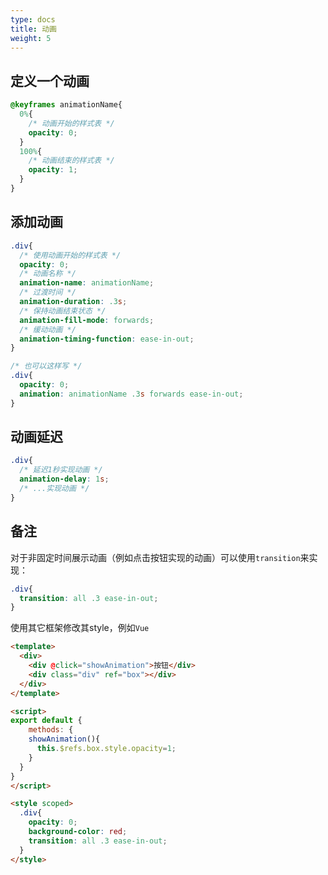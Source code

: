 ```yaml
---
type: docs
title: 动画
weight: 5
---
```



## 定义一个动画

```css
@keyframes animationName{
  0%{
    /* 动画开始的样式表 */
    opacity: 0;
  }
  100%{
    /* 动画结束的样式表 */
    opacity: 1;
  }
}
```

## 添加动画

```css
.div{
  /* 使用动画开始的样式表 */
  opacity: 0;
  /* 动画名称 */
  animation-name: animationName;
  /* 过渡时间 */
  animation-duration: .3s;
  /* 保持动画结束状态 */
  animation-fill-mode: forwards;
  /* 缓动动画 */
  animation-timing-function: ease-in-out;
}

/* 也可以这样写 */
.div{
  opacity: 0;
  animation: animationName .3s forwards ease-in-out;
}
```

## 动画延迟

```css
.div{
  /* 延迟1秒实现动画 */
  animation-delay: 1s;
  /* ...实现动画 */
}
```

## 备注
对于非固定时间展示动画（例如点击按钮实现的动画）可以使用`transition`来实现：
```css
.div{
  transition: all .3 ease-in-out;
}
```

使用其它框架修改其style，例如`Vue`
```html
<template>
  <div>
    <div @click="showAnimation">按钮</div>
    <div class="div" ref="box"></div>
  </div>
</template>

<script>
export default {
	methods: {
    showAnimation(){
      this.$refs.box.style.opacity=1;
    }
  }
}
</script>

<style scoped>
  .div{
    opacity: 0;
    background-color: red;
    transition: all .3 ease-in-out;
  }
</style>
```
